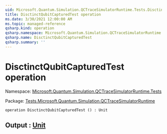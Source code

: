 ```yaml
---
uid: Microsoft.Quantum.Simulation.QCTraceSimulatorRuntime.Tests.DisctinctQubitCapturedTest
title: DisctinctQubitCapturedTest operation
ms.date: 3/30/2021 12:00:00 AM
ms.topic: managed-reference
qsharp.kind: operation
qsharp.namespace: Microsoft.Quantum.Simulation.QCTraceSimulatorRuntime.Tests
qsharp.name: DisctinctQubitCapturedTest
qsharp.summary: ''
---
```


# DisctinctQubitCapturedTest operation

Namespace: [Microsoft.Quantum.Simulation.QCTraceSimulatorRuntime.Tests](xref:Microsoft.Quantum.Simulation.QCTraceSimulatorRuntime.Tests)

Package: [Tests.Microsoft.Quantum.Simulation.QCTraceSimulatorRuntime](https://nuget.org/packages/Tests.Microsoft.Quantum.Simulation.QCTraceSimulatorRuntime)




```qsharp
operation DisctinctQubitCapturedTest () : Unit
```


## Output : [Unit](xref:microsoft.quantum.lang-ref.unit)

